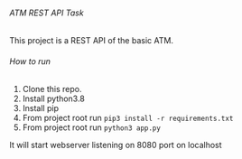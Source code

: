 ###### ATM REST API Task

This project is a REST API of the basic ATM.

###### How to run
1. Clone this repo.
2. Install python3.8 
3. Install pip
4. From project root run `pip3 install -r requirements.txt`
5. From project root run `python3 app.py`

It will start webserver listening on 8080 port on localhost

